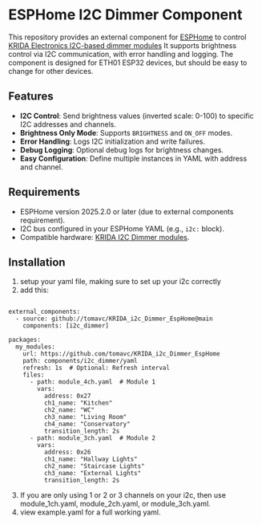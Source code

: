 # ESPHome I2C Dimmer Component

This repository provides an external component for [ESPHome](https://esphome.io/) 
to control [KRIDA Electronics I2C-based dimmer modules](https://www.tindie.com/products/bugrovs2012/i2c-4ch-ac-led-dimmer-module/)
It supports brightness control via I2C communication, with error handling and logging. The component is designed for ETH01 ESP32 devices, but should be easy to change for other devices.


## Features
- **I2C Control**: Send brightness values (inverted scale: 0-100) to specific I2C addresses and channels.
- **Brightness Only Mode**: Supports `BRIGHTNESS` and `ON_OFF` modes.
- **Error Handling**: Logs I2C initialization and write failures.
- **Debug Logging**: Optional debug logs for brightness changes.
- **Easy Configuration**: Define multiple instances in YAML with address and channel.

## Requirements
- ESPHome version 2025.2.0 or later (due to external components requirement).
- I2C bus configured in your ESPHome YAML (e.g., `i2c:` block).
- Compatible hardware: [KRIDA I2C Dimmer modules](https://www.tindie.com/products/bugrovs2012/i2c-4ch-ac-led-dimmer-module/).

## Installation
1. setup your yaml file, making sure to set up your i2c correctly
2. add this:

```

external_components:
  - source: github://tomavc/KRIDA_i2c_Dimmer_EspHome@main
    components: [i2c_dimmer]

packages:
  my_modules:
    url: https://github.com/tomavc/KRIDA_i2c_Dimmer_EspHome
    path: components/i2c_dimmer/yaml
    refresh: 1s  # Optional: Refresh interval
    files:
      - path: module_4ch.yaml  # Module 1
        vars:
          address: 0x27
          ch1_name: "Kitchen"
          ch2_name: "WC"
          ch3_name: "Living Room"
          ch4_name: "Conservatory"
          transition_length: 2s
      - path: module_3ch.yaml  # Module 2
        vars:
          address: 0x26
          ch1_name: "Hallway Lights"
          ch2_name: "Staircase Lights"
          ch3_name: "External Lights"
          transition_length: 2s
```
3. If you are only using 1 or 2 or 3 channels on your i2c, then use module_1ch.yaml, module_2ch.yaml, or module_3ch.yaml.
4. view example.yaml for a full working yaml.

